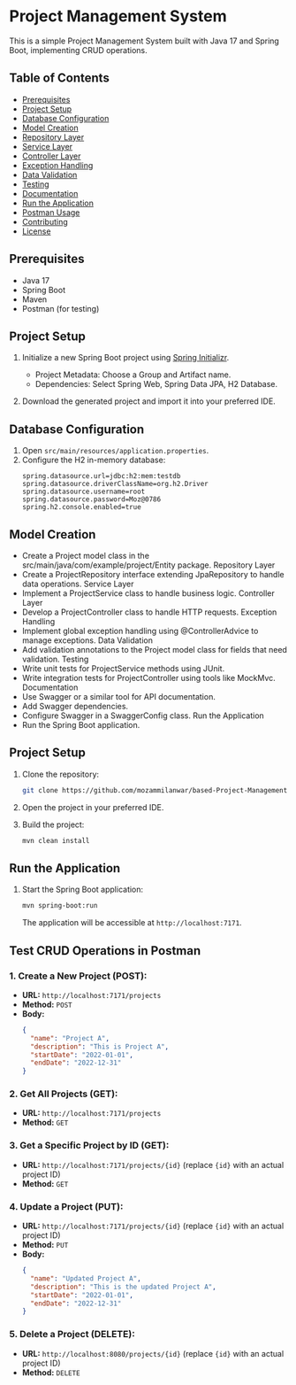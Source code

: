 # Project Management System

This is a simple Project Management System built with Java 17 and Spring Boot, implementing CRUD operations.

## Table of Contents

- [Prerequisites](#prerequisites)
- [Project Setup](#project-setup)
- [Database Configuration](#database-configuration)
- [Model Creation](#model-creation)
- [Repository Layer](#repository-layer)
- [Service Layer](#service-layer)
- [Controller Layer](#controller-layer)
- [Exception Handling](#exception-handling)
- [Data Validation](#data-validation)
- [Testing](#testing)
- [Documentation](#documentation)
- [Run the Application](#run-the-application)
- [Postman Usage](#postman-usage)
- [Contributing](#contributing)
- [License](#license)

## Prerequisites

- Java 17
- Spring Boot
- Maven
- Postman (for testing)

## Project Setup

1. Initialize a new Spring Boot project using [Spring Initializr](https://start.spring.io/).
    - Project Metadata: Choose a Group and Artifact name.
    - Dependencies: Select Spring Web, Spring Data JPA, H2 Database.

2. Download the generated project and import it into your preferred IDE.

## Database Configuration

1. Open `src/main/resources/application.properties`.
2. Configure the H2 in-memory database:
   ```properties
   spring.datasource.url=jdbc:h2:mem:testdb
   spring.datasource.driverClassName=org.h2.Driver
   spring.datasource.username=root
   spring.datasource.password=Moz@0786
   spring.h2.console.enabled=true

## Model Creation
- Create a Project model class in the src/main/java/com/example/project/Entity package.
Repository Layer
- Create a ProjectRepository interface extending JpaRepository to handle data operations.
Service Layer
- Implement a ProjectService class to handle business logic.
Controller Layer
- Develop a ProjectController class to handle HTTP requests.
Exception Handling
- Implement global exception handling using @ControllerAdvice to manage exceptions.
Data Validation
- Add validation annotations to the Project model class for fields that need validation.
Testing
- Write unit tests for ProjectService methods using JUnit.
- Write integration tests for ProjectController using tools like MockMvc.
Documentation
- Use Swagger or a similar tool for API documentation.
- Add Swagger dependencies.
- Configure Swagger in a SwaggerConfig class.
Run the Application
- Run the Spring Boot application.


## Project Setup

1. Clone the repository:

    ```bash
    git clone https://github.com/mozammilanwar/based-Project-Management-System.git
    ```

2. Open the project in your preferred IDE.

3. Build the project:

    ```bash
    mvn clean install
    ```

## Run the Application

1. Start the Spring Boot application:

    ```bash
    mvn spring-boot:run
    ```

   The application will be accessible at `http://localhost:7171`.

## Test CRUD Operations in Postman

### 1. Create a New Project (POST):

- **URL:** `http://localhost:7171/projects`
- **Method:** `POST`
- **Body:**
    ```json
    {
      "name": "Project A",
      "description": "This is Project A",
      "startDate": "2022-01-01",
      "endDate": "2022-12-31"
    }
    ```

### 2. Get All Projects (GET):

- **URL:** `http://localhost:7171/projects`
- **Method:** `GET`

### 3. Get a Specific Project by ID (GET):

- **URL:** `http://localhost:7171/projects/{id}` (replace `{id}` with an actual project ID)
- **Method:** `GET`

### 4. Update a Project (PUT):

- **URL:** `http://localhost:7171/projects/{id}` (replace `{id}` with an actual project ID)
- **Method:** `PUT`
- **Body:**
    ```json
    {
      "name": "Updated Project A",
      "description": "This is the updated Project A",
      "startDate": "2022-01-01",
      "endDate": "2022-12-31"
    }
    ```

### 5. Delete a Project (DELETE):

- **URL:** `http://localhost:8080/projects/{id}` (replace `{id}` with an actual project ID)
- **Method:** `DELETE`
